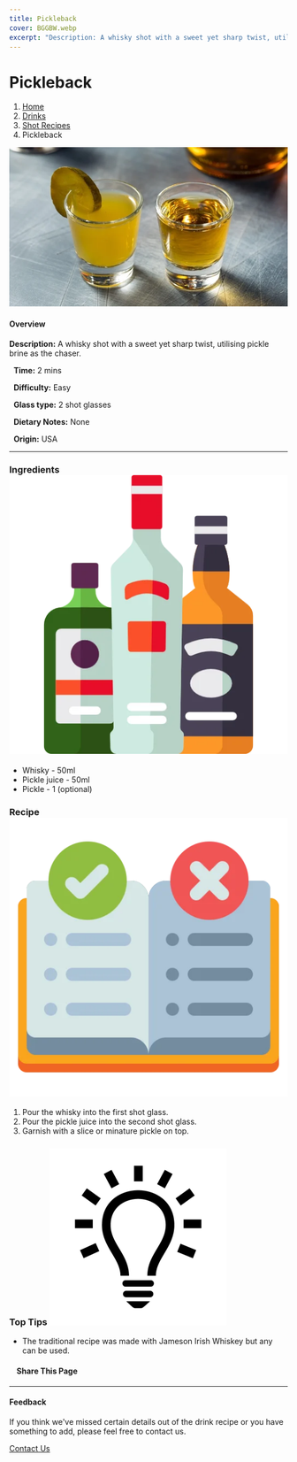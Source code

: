 ```yaml
---
title: Pickleback
cover: BGGBW.webp
excerpt: "Description: A whisky shot with a sweet yet sharp twist, utilising pickle brine as the chaser."
---
```


# Pickleback

1.  [Home](/)
2.  [Drinks](drinks)
3.  [Shot Recipes](drinks/shotrecipes)
4.  Pickleback

![](images/pickleback.webp)

#### Overview

**Description:** A whisky shot with a sweet yet sharp twist, utilising pickle brine as the chaser.

  **Time:** 2 mins

  **Difficulty:** Easy

  **Glass type:** 2 shot glasses

  **Dietary Notes:** None

  **Origin:** USA

* * *

### Ingredients ![target](images/liquor.webp)

-   Whisky - 50ml
-   Pickle juice - 50ml
-   Pickle - 1 (optional)

### Recipe ![target](images/rules.webp)

1.  Pour the whisky into the first shot glass.
2.  Pour the pickle juice into the second shot glass.
3.  Garnish with a slice or minature pickle on top.

### Top Tips ![target](images/lightbulb.webp)

-   The traditional recipe was made with Jameson Irish Whiskey but any can be used.

####     Share This Page

[](https://www.facebook.com/sharer/sharer.php?u=beergogglegames.co.uk/Drinks/ShotRecipes/pickleback)[](https://www.instagram.com/direct/new/)[](https://twitter.com/intent/tweet?url=beergogglegames.co.uk/Drinks/ShotRecipes/pickleback)

* * *

#### Feedback

If you think we've missed certain details out of the drink recipe or you have something to add, please feel free to contact us.

  
  
  
[Contact Us](contact)
